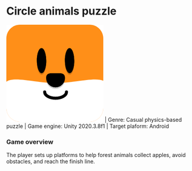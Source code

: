 # Circle animals puzzle
 ![image](\Assets\Import\AnimalsFarmAndPuzzlePack\Characters\x2\Fox_Avatar_Rounded@2x.png)
| Genre: Casual physics-based puzzle
| Game engine: Unity 2020.3.8f1
| Target plaform: Android
 

### Game overview
The player sets up platforms to help forest animals collect apples, avoid obstacles, and reach the finish line.